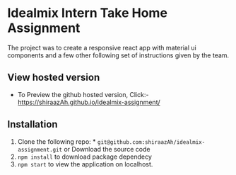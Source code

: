 # Idealmix Intern Take Home Assignment
  The project was to create a responsive react app with material ui components and a few other following set of instructions given by the team. 
## View hosted version
  - To Preview the github hosted version, Click:- https://shiraazAh.github.io/idealmix-assignment/ 
## Installation
  1. Clone the following repo:
    * `git@github.com:shiraazAh/idealmix-assignment.git` or Download the source code
  2. `npm install` to download package dependecy
  3. `npm start` to view the application on localhost. 
   
